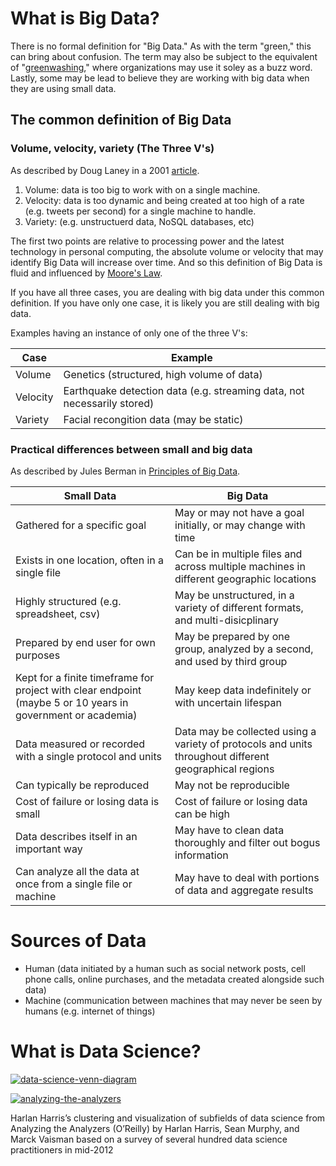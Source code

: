 # What is Big Data?
There is no formal definition for "Big Data." As with the term "green," this can bring about confusion. The term may also be subject to the equivalent of "[greenwashing](http://en.wikipedia.org/wiki/Greenwashing)," where organizations may use it soley as a buzz word. Lastly, some may be lead to believe they are working with big data when they are using small data.

## The common definition of Big Data

### Volume, velocity, variety (The Three V's)
As described by Doug Laney in a 2001 [article](http://blogs.gartner.com/doug-laney/files/2012/01/ad949-3D-Data-Management-Controlling-Data-Volume-Velocity-and-Variety.pdf).

1. Volume: data is too big to work with on a single machine. 
2. Velocity: data is too dynamic and being created at too high of a rate (e.g. tweets per second) for a single machine to handle.
3. Variety: (e.g. unstructuerd data, NoSQL databases, etc)

The first two points are relative to processing power and the latest technology in personal computing, the absolute volume or velocity that may identify Big Data will increase over time. And so this definition of Big Data is fluid and influenced by [Moore's Law](http://en.wikipedia.org/wiki/Moore%27s_law).

If you have all three cases, you are dealing with big data under this common definition. If you have only one case, it is likely you are still dealing with big data.

Examples having an instance of only one of the three V's:

| Case                | Example             | 
| --------------------| --------------------| 
| Volume          | Genetics (structured, high volume of data)                    |
| Velocity        | Earthquake detection data (e.g. streaming data, not necessarily stored) |
| Variety         | Facial recongition data (may be static)                               |

### Practical differences between small and big data
As described by Jules Berman in [Principles of Big Data](http://www.sciencedirect.com/science/book/9780124045767).

| Small Data                                              | Big Data                                |
| ---------------------------------------                 |---------------------------------------| 
| Gathered for a specific goal                            | May or may not have a goal initially, or may change with time | 
| Exists in one location, often in a single file          | Can be in multiple files and across multiple machines in different geographic locations      | 
| Highly structured (e.g. spreadsheet, csv)               | May be unstructured, in a variety of different formats, and multi-disicplinary     |   
| Prepared by end user for own purposes                   | May be prepared by one group, analyzed by a second, and used by third group  | 
| Kept for a finite timeframe for project with clear endpoint (maybe 5 or 10 years in government or academia)         | May keep data indefinitely or with uncertain lifespan | 
| Data measured or recorded with a single protocol and units  | Data may be collected using a variety of protocols and units  throughout different geographical regions | 
| Can typically be reproduced                            | May not be reproducible | 
| Cost of failure or losing data is small                | Cost of failure or losing data can be high | 
| Data describes itself in an important way              | May have to clean data thoroughly and filter out bogus information | 
| Can analyze all the data at once from a single file or machine  | May have to deal with portions of data and aggregate results | 

# Sources of Data

* Human (data initiated by a human such as social network posts, cell phone calls, online purchases, and the metadata created alongside such data)
* Machine (communication between machines that may never be seen by humans (e.g. internet of things)

# What is Data Science?

[![data-science-venn-diagram](http://static1.squarespace.com/static/5150aec6e4b0e340ec52710a/t/51525c33e4b0b3e0d10f77ab/1364352052403/Data_Science_VD.png?format=750w "Data Science Venn Diagram")](http://drewconway.com/zia/2013/3/26/the-data-science-venn-diagram)

[![analyzing-the-analyzers](https://www.safaribooksonline.com/library/view/doing-data-science/9781449363871/images/dnds_0104.png "Sub Fields of Data Science")](http://www.oreilly.com/data/free/analyzing-the-analyzers.csp)

Harlan Harris’s clustering and visualization of subfields of data science from Analyzing the Analyzers (O’Reilly) by Harlan Harris, Sean Murphy, and Marck Vaisman based on a survey of several hundred data science practitioners in mid-2012

